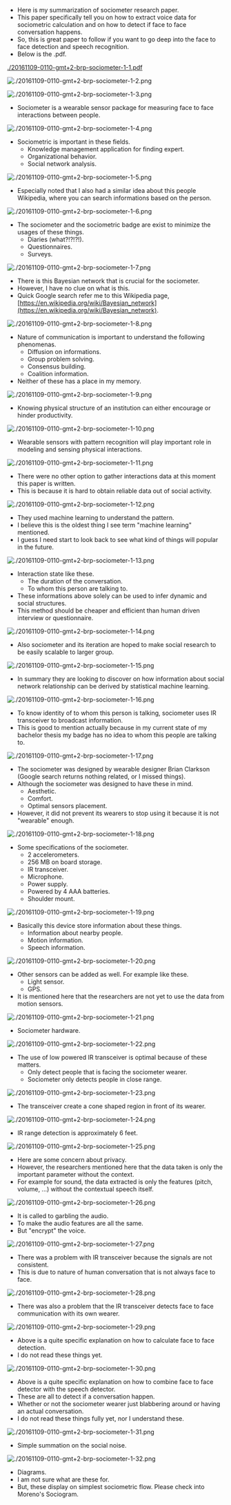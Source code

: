 * Here is my summarization of sociometer research paper.
* This paper specifically tell you on how to extract voice data for sociometric calculation and on how to detect if face to face conversation happens.
* So, this is great paper to follow if you want to go deep into the face to face detection and speech recognition.
* Below is the .pdf.

[./20161109-0110-gmt+2-brp-sociometer-1-1.pdf](./20161109-0110-gmt+2-brp-sociometer-1-1.pdf)

![./20161109-0110-gmt+2-brp-sociometer-1-2.png](./20161109-0110-gmt+2-brp-sociometer-1-2.png)

![./20161109-0110-gmt+2-brp-sociometer-1-3.png](./20161109-0110-gmt+2-brp-sociometer-1-3.png)

* Sociometer is a wearable sensor package for measuring face to face interactions between people.

![./20161109-0110-gmt+2-brp-sociometer-1-4.png](./20161109-0110-gmt+2-brp-sociometer-1-4.png)

* Sociometric is important in these fields.
    * Knowledge management application for finding expert.
    * Organizational behavior.
    * Social network analysis.

![./20161109-0110-gmt+2-brp-sociometer-1-5.png](./20161109-0110-gmt+2-brp-sociometer-1-5.png)

* Especially noted that I also had a similar idea about this people Wikipedia, where you can search informations based on the person.

![./20161109-0110-gmt+2-brp-sociometer-1-6.png](./20161109-0110-gmt+2-brp-sociometer-1-6.png)

* The sociometer and the sociometric badge are exist to minimize the usages of these things.
    * Diaries (what?!?!?!).
    * Questionnaires.
    * Surveys.

![./20161109-0110-gmt+2-brp-sociometer-1-7.png](./20161109-0110-gmt+2-brp-sociometer-1-7.png)

* There is this Bayesian network that is crucial for the sociometer.
* However, I have no clue on what is this.
* Quick Google search refer me to this Wikipedia page, [https://en.wikipedia.org/wiki/Bayesian_network](https://en.wikipedia.org/wiki/Bayesian_network).

![./20161109-0110-gmt+2-brp-sociometer-1-8.png](./20161109-0110-gmt+2-brp-sociometer-1-8.png)

* Nature of communication is important to understand the following phenomenas.
    * Diffusion on informations.
    * Group problem solving.
    * Consensus building.
    * Coalition information.
* Neither of these has a place in my memory.

![./20161109-0110-gmt+2-brp-sociometer-1-9.png](./20161109-0110-gmt+2-brp-sociometer-1-9.png)

* Knowing physical structure of an institution can either encourage or hinder productivity.

![./20161109-0110-gmt+2-brp-sociometer-1-10.png](./20161109-0110-gmt+2-brp-sociometer-1-10.png)

* Wearable sensors with pattern recognition will play important role in modeling and sensing physical interactions.

![./20161109-0110-gmt+2-brp-sociometer-1-11.png](./20161109-0110-gmt+2-brp-sociometer-1-11.png)

* There were no other option to gather interactions data at this moment this paper is written.
* This is because it is hard to obtain reliable data out of social activity.

![./20161109-0110-gmt+2-brp-sociometer-1-12.png](./20161109-0110-gmt+2-brp-sociometer-1-12.png)

* They used machine learning to understand the pattern.
* I believe this is the oldest thing I see term "machine learning" mentioned.
* I guess I need start to look back to see what kind of things will popular in the future.

![./20161109-0110-gmt+2-brp-sociometer-1-13.png](./20161109-0110-gmt+2-brp-sociometer-1-13.png)

* Interaction state like these.
    * The duration of the conversation.
    * To whom this person are talking to.
* These informations above solely can be used to infer dynamic and social structures.
* This method should be cheaper and efficient than human driven interview or questionnaire.

![./20161109-0110-gmt+2-brp-sociometer-1-14.png](./20161109-0110-gmt+2-brp-sociometer-1-14.png)

* Also sociometer and its iteration are hoped to make social research to be easily scalable to larger group.

![./20161109-0110-gmt+2-brp-sociometer-1-15.png](./20161109-0110-gmt+2-brp-sociometer-1-15.png)

* In summary they are looking to discover on how information about social network relationship can be derived by statistical machine learning.

![./20161109-0110-gmt+2-brp-sociometer-1-16.png](./20161109-0110-gmt+2-brp-sociometer-1-16.png)

* To know identity of to whom this person is talking, sociometer uses IR transceiver to broadcast information.
* This is good to mention actually because in my current state of my bachelor thesis my badge has no idea to whom this people are talking to.

![./20161109-0110-gmt+2-brp-sociometer-1-17.png](./20161109-0110-gmt+2-brp-sociometer-1-17.png)

* The sociometer was designed by wearable designer Brian Clarkson (Google search returns nothing related, or I missed things).
* Although the sociometer was designed to have these in mind.
    * Aesthetic.
    * Comfort.
    * Optimal sensors placement.
* However, it did not prevent its wearers to stop using it because it is not "wearable" enough.

![./20161109-0110-gmt+2-brp-sociometer-1-18.png](./20161109-0110-gmt+2-brp-sociometer-1-18.png)

* Some specifications of the sociometer.
    * 2 accelerometers.
    * 256 MB on board storage.
    * IR transceiver.
    * Microphone.
    * Power supply.
    * Powered by 4 AAA batteries.
    * Shoulder mount.

![./20161109-0110-gmt+2-brp-sociometer-1-19.png](./20161109-0110-gmt+2-brp-sociometer-1-19.png)

* Basically this device store information about these things.
    * Information about nearby people.
    * Motion information.
    * Speech information.

![./20161109-0110-gmt+2-brp-sociometer-1-20.png](./20161109-0110-gmt+2-brp-sociometer-1-20.png)

* Other sensors can be added as well. For example like these.
    * Light sensor.
    * GPS.
* It is mentioned here that the researchers are not yet to use the data from motion sensors.

![./20161109-0110-gmt+2-brp-sociometer-1-21.png](./20161109-0110-gmt+2-brp-sociometer-1-21.png)

* Sociometer hardware.

![./20161109-0110-gmt+2-brp-sociometer-1-22.png](./20161109-0110-gmt+2-brp-sociometer-1-22.png)

* The use of low powered IR transceiver is optimal because of these matters.
    * Only detect people that is facing the sociometer wearer.
    * Sociometer only detects people in close range.

![./20161109-0110-gmt+2-brp-sociometer-1-23.png](./20161109-0110-gmt+2-brp-sociometer-1-23.png)

* The transceiver create a cone shaped region in front of its wearer.

![./20161109-0110-gmt+2-brp-sociometer-1-24.png](./20161109-0110-gmt+2-brp-sociometer-1-24.png)

* IR range detection is approximately 6 feet.

![./20161109-0110-gmt+2-brp-sociometer-1-25.png](./20161109-0110-gmt+2-brp-sociometer-1-25.png)

* Here are some concern about privacy.
* However, the researchers mentioned here that the data taken is only the important parameter without the context.
* For example for sound, the data extracted is only the features (pitch, volume, ...) without the contextual speech itself.

![./20161109-0110-gmt+2-brp-sociometer-1-26.png](./20161109-0110-gmt+2-brp-sociometer-1-26.png)

* It is called to garbling the audio.
* To make the audio features are all the same.
* But "encrypt" the voice.

![./20161109-0110-gmt+2-brp-sociometer-1-27.png](./20161109-0110-gmt+2-brp-sociometer-1-27.png)

* There was a problem with IR transceiver because the signals are not consistent.
* This is due to nature of human conversation that is not always face to face.

![./20161109-0110-gmt+2-brp-sociometer-1-28.png](./20161109-0110-gmt+2-brp-sociometer-1-28.png)

* There was also a problem that the IR transceiver detects face to face communication with its own wearer.

![./20161109-0110-gmt+2-brp-sociometer-1-29.png](./20161109-0110-gmt+2-brp-sociometer-1-29.png)

* Above is a quite specific explanation on how to calculate face to face detection.
* I do not read these things yet.

![./20161109-0110-gmt+2-brp-sociometer-1-30.png](./20161109-0110-gmt+2-brp-sociometer-1-30.png)

* Above is a quite specific explanation on how to combine face to face detector with the speech detector.
* These are all to detect if a conversation happen.
* Whether or not the sociometer wearer just blabbering around or having an actual conversation.
* I do not read these things fully yet, nor I understand these.

![./20161109-0110-gmt+2-brp-sociometer-1-31.png](./20161109-0110-gmt+2-brp-sociometer-1-31.png)

* Simple summation on the social noise.

![./20161109-0110-gmt+2-brp-sociometer-1-32.png](./20161109-0110-gmt+2-brp-sociometer-1-32.png)

* Diagrams.
* I am not sure what are these for.
* But, these display on simplest sociometric flow. Please check into Moreno's Sociogram.